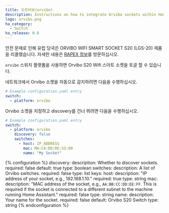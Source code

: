 ```yaml
---
title: 오르비보(orvibo)
description: Instructions on how to integrate Orvibo sockets within Home Assistant.
logo: orvibo.png
ha_category:
  - Switch
ha_release: 0.8
---
```


<div class='note warning'>

안전 문제로 인해 유럽 당국은 ORVIBO WIFI SMART SOCKET S20 (LGS-20) 제품을 리콜했습니다. 자세한 내용은 [RAPEX 정보](https://ec.europa.eu/consumers/consumers_safety/safety_products/rapex/alerts/?event=viewProduct&reference=A12/1577/15&lng=en)를 방문하십시오.

</div>

`orvibo` 스위치 플랫폼을 사용하면 Orvibo S20 Wifi 스마트 소켓을 토글 할 수 있습니다.

네트워크에서 Orvibo 소켓을 자동으로 감지하려면 다음을 수행하십시오.

```yaml
# Example configuration.yaml entry
switch:
  - platform: orvibo
```

Orvibo 소켓을 지정하고 discovery를 건너 뛰려면 다음을 수행하십시오.

```yaml
# Example configuration.yaml entry
switch:
  - platform: orvibo
    discovery: false
    switches:
      - host: IP_ADDRESS
        mac: MA:CA:DD:RE:SS:00
        name: "My Socket"
```

{% configuration %}
discovery:
  description: Whether to discover sockets.
  required: false
  default: true
  type: boolean
switches:
  description: A list of Orvibo switches.
  required: false
  type: list
  keys:
    host:
      description: "IP address of your socket, e.g., 192.168.1.10."
      required: true
      type: string
    mac:
      description: "MAC address of the socket, e.g., `AA:BB:CC:DD:EE:FF`. This is required if the socket is connected to a different subnet to the machine running Home Assistant."
      required: false
      type: string
    name:
      description: Your name for the socket.
      required: false
      default: Orvibo S20 Switch
      type: string
{% endconfiguration %}
